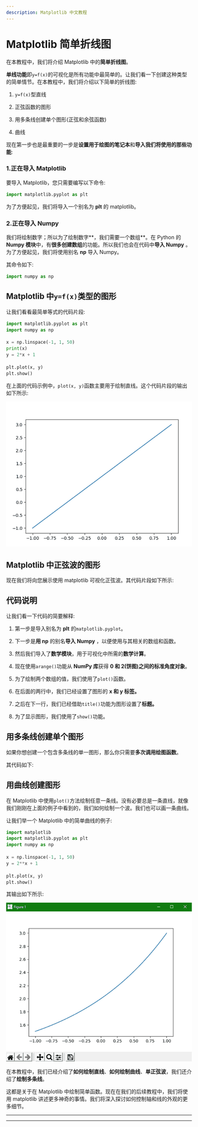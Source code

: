 ```yaml
---
description: Matplotlib 中文教程
---
```


# Matplotlib 简单折线图

在本教程中，我们将介绍 Matplotlib 中的**简单折线图**。

**单线功能**即`y=f(x)`的可视化是所有功能中最简单的。让我们看一下创建这种类型的简单情节。在本教程中，我们将介绍以下简单的折线图:

1.  `y=f(x)`型直线

2.  正弦函数的图形

3.  用多条线创建单个图形(正弦和余弦函数)

4.  曲线

现在第一步也是最重要的一步是**设置用于绘图的笔记本**和**导入我们将使用的那些功能**:

### 1.正在导入 Matplotlib

要导入 Matplotlib，您只需要编写以下命令:

```py
import matplotlib.pyplot as plt
```

为了方便起见，我们将导入一个别名为 **plt** 的 matplotlib。

### 2.正在导入 Numpy

我们将绘制数字；所以为了绘制数字**，我们需要一个数组**。在 Python 的 **Numpy 模块**中，有**很多创建数组**的功能。所以我们也会在代码中**导入 Numpy** 。为了方便起见，我们将使用别名 **np** 导入 Numpy。

其命令如下:

```py
import numpy as np
```

## Matplotlib 中`y=f(x)`类型的图形

让我们看看最简单等式的代码片段:

```py
import matplotlib.pyplot as plt
import numpy as np

x = np.linspace(-1, 1, 50)
print(x)
y = 2*x + 1

plt.plot(x, y)
plt.show()
```

在上面的代码示例中，`plot(x, y)`函数主要用于绘制直线。这个代码片段的输出如下所示:

![Matplotlin Straight Line Plot](img/6628388c5a20911187126072a76c3363.png)

## Matplotlib 中正弦波的图形

现在我们将向您展示使用 matplotlib 可视化正弦波。其代码片段如下所示:

## 代码说明

让我们看一下代码的简要解释:

1.  第一步是导入别名为 **plt** 的`matplotlib.pyplot`。

2.  下一步是**用 np** 的别名**导入 Numpy** ，以便使用与其相关的数组和函数。

3.  然后我们导入了**数学模块**，用于可视化中所需的**数学计算**。

4.  现在使用`arange()`功能从 **NumPy 库**获得 **0 和 2(饼图)**之间的**标准角度对象**。

5.  为了绘制两个数组的值，我们使用了`plot()`函数。

6.  在后面的两行中，我们已经设置了图形的 **x 和 y 标签。**

7.  之后在下一行，我们已经借助`title()`功能为图形设置了**标题。**

8.  为了显示图形，我们使用了`show()`功能。

## 用多条线创建单个图形

如果你想创建一个包含多条线的单一图形，那么你只需要**多次调用绘图函数**。

其代码如下:

## 用曲线创建图形

在 Matplotlib 中使用`plot()`方法绘制任意一条线。没有必要总是一条直线，就像我们刚刚在上面的例子中看到的，我们如何绘制一个波。我们也可以画一条曲线。

让我们举一个 Matplotlib 中的简单曲线的例子:

```py
import matplotlib
import matplotlib.pyplot as plt
import numpy as np

x = np.linspace(-1, 1, 50)
y = 2**x + 1

plt.plot(x, y)
plt.show()
```

其输出如下所示:

![Curved line in matplotlib](img/7cf437b9951cfcee4fc68cf298160a78.png)

在本教程中，我们已经介绍了**如何绘制直线**、**如何绘制曲线**、**单正弦波**，我们还介绍了**绘制多条线**。

这都是关于在 Matplotlib 中绘制简单函数。现在在我们的后续教程中，我们将使用 matplotlib 讲述更多神奇的事情。我们将深入探讨如何控制轴和线的外观的更多细节。

* * *

* * *